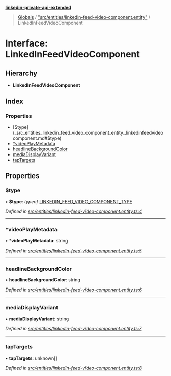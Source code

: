 **[linkedin-private-api-extended](../README.md)**

> [Globals](../globals.md) / ["src/entities/linkedin-feed-video-component.entity"](../modules/_src_entities_linkedin_feed_video_component_entity_.md) / LinkedInFeedVideoComponent

# Interface: LinkedInFeedVideoComponent

## Hierarchy

* **LinkedInFeedVideoComponent**

## Index

### Properties

* [$type](_src_entities_linkedin_feed_video_component_entity_.linkedinfeedvideocomponent.md#$type)
* [*videoPlayMetadata](_src_entities_linkedin_feed_video_component_entity_.linkedinfeedvideocomponent.md#*videoplaymetadata)
* [headlineBackgroundColor](_src_entities_linkedin_feed_video_component_entity_.linkedinfeedvideocomponent.md#headlinebackgroundcolor)
* [mediaDisplayVariant](_src_entities_linkedin_feed_video_component_entity_.linkedinfeedvideocomponent.md#mediadisplayvariant)
* [tapTargets](_src_entities_linkedin_feed_video_component_entity_.linkedinfeedvideocomponent.md#taptargets)

## Properties

### $type

•  **$type**: *typeof* [LINKEDIN\_FEED\_VIDEO\_COMPONENT\_TYPE](../modules/_src_entities_linkedin_feed_video_component_entity_.md#linkedin_feed_video_component_type)

*Defined in [src/entities/linkedin-feed-video-component.entity.ts:4](https://github.com/khanhtranngoccva/linkedin-private-api/blob/86b0130/src/entities/linkedin-feed-video-component.entity.ts#L4)*

___

### *videoPlayMetadata

•  ***videoPlayMetadata**: string

*Defined in [src/entities/linkedin-feed-video-component.entity.ts:5](https://github.com/khanhtranngoccva/linkedin-private-api/blob/86b0130/src/entities/linkedin-feed-video-component.entity.ts#L5)*

___

### headlineBackgroundColor

•  **headlineBackgroundColor**: string

*Defined in [src/entities/linkedin-feed-video-component.entity.ts:6](https://github.com/khanhtranngoccva/linkedin-private-api/blob/86b0130/src/entities/linkedin-feed-video-component.entity.ts#L6)*

___

### mediaDisplayVariant

•  **mediaDisplayVariant**: string

*Defined in [src/entities/linkedin-feed-video-component.entity.ts:7](https://github.com/khanhtranngoccva/linkedin-private-api/blob/86b0130/src/entities/linkedin-feed-video-component.entity.ts#L7)*

___

### tapTargets

•  **tapTargets**: unknown[]

*Defined in [src/entities/linkedin-feed-video-component.entity.ts:8](https://github.com/khanhtranngoccva/linkedin-private-api/blob/86b0130/src/entities/linkedin-feed-video-component.entity.ts#L8)*
